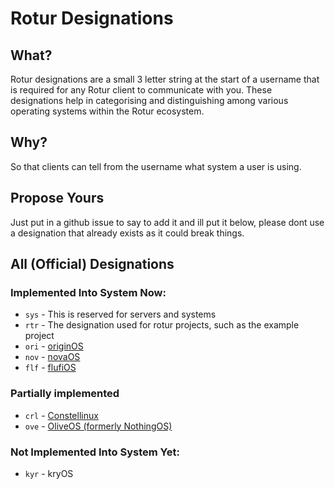 # Rotur Designations

## What?

Rotur designations are a small 3 letter string at the start of a username that is required for any Rotur client to communicate with you. These designations help in categorising and distinguishing among various operating systems within the Rotur ecosystem.

## Why?

So that clients can tell from the username what system a user is using.

## Propose Yours

Just put in a github issue to say to add it and ill put it below, please dont use a designation that already exists as it could break things.

## All (Official) Designations

### Implemented Into System Now:

* `sys` - This is reserved for servers and systems
* `rtr` - The designation used for rotur projects, such as the example project
* `ori` - [originOS](https://origin.mistium.com)
* `nov` - [novaOS](https://adthoughtsglobal.github.io/Nova-OS/)
* `flf` - [flufiOS](https://github.com/ThePandaDever/Flufi-OS)

### Partially implemented

* `crl` - [Constellinux](https://github.com/ThatBeaverDev/Constellinux)
* `ove` - [OliveOS (formerly NothingOS)](https://github.com/JustN00ne/NothingOS)

### Not Implemented Into System Yet:

* `kyr` - kryOS
